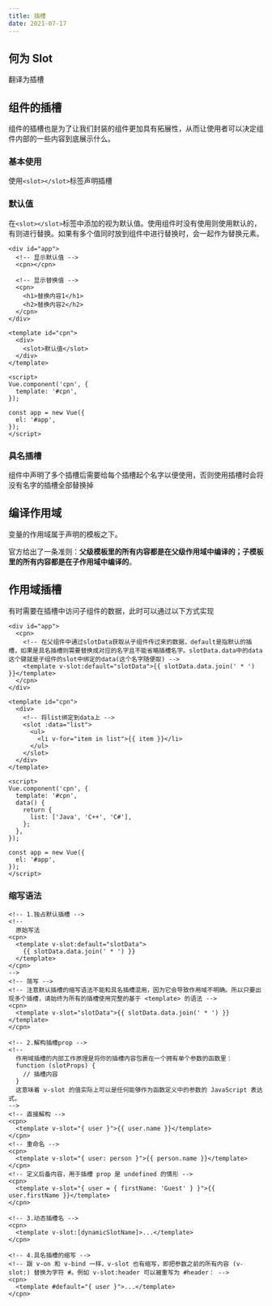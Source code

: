 ```yaml
---
title: 插槽
date: 2021-07-17
---
```


## 何为 Slot

翻译为插槽

## 组件的插槽

组件的插槽也是为了让我们封装的组件更加具有拓展性，从而让使用者可以决定组件内部的一些内容到底展示什么。

### 基本使用

使用`<slot></slot>`标签声明插槽

### 默认值

在`<slot></slot>`标签中添加的视为默认值。使用组件时没有使用则使用默认的，有则进行替换。如果有多个值同时放到组件中进行替换时，会一起作为替换元素。

```vue
<div id="app">
  <!-- 显示默认值 -->
  <cpn></cpn>

  <!-- 显示替换值 -->
  <cpn>
    <h1>替换内容1</h1>
    <h2>替换内容2</h2>
  </cpn>
</div>

<template id="cpn">
  <div>
    <slot>默认值</slot>
  </div>
</template>

<script>
Vue.component('cpn', {
  template: '#cpn',
});

const app = new Vue({
  el: '#app',
});
</script>
```

### 具名插槽

组件中声明了多个插槽后需要给每个插槽起个名字以便使用，否则使用插槽时会将没有名字的插槽全部替换掉

## 编译作用域

变量的作用域属于声明的模板之下。

官方给出了一条准则：**父级模板里的所有内容都是在父级作用域中编译的；子模板里的所有内容都是在子作用域中编译的**。

## 作用域插槽

有时需要在插槽中访问子组件的数据，此时可以通过以下方式实现

```vue
<div id="app">
  <cpn>
    <!-- 在父组件中通过slotData获取从子组件传过来的数据，default是指默认的插槽，如果是具名插槽则需要替换成对应的名字且不能省略插槽名字。slotData.data中的data这个键就是子组件的slot中绑定的data(这个名字随便取) -->
    <template v-slot:default="slotData">{{ slotData.data.join(' * ') }}</template>
  </cpn>
</div>

<template id="cpn">
  <div>
    <!-- 将list绑定到data上 -->
    <slot :data="list">
      <ul>
        <li v-for="item in list">{{ item }}</li>
      </ul>
    </slot>
  </div>
</template>

<script>
Vue.component('cpn', {
  template: '#cpn',
  data() {
    return {
      list: ['Java', 'C++', 'C#'],
    };
  },
});

const app = new Vue({
  el: '#app',
});
</script>
```

### 缩写语法

```vue
<!-- 1.独占默认插槽 -->
<!--
  原始写法
<cpn>
  <template v-slot:default="slotData">
    {{ slotData.data.join(' * ') }}
  </template>
</cpn>
-->
<!-- 简写 -->
<!-- 注意默认插槽的缩写语法不能和具名插槽混用，因为它会导致作用域不明确。所以只要出现多个插槽，请始终为所有的插槽使用完整的基于 <template> 的语法 -->
<cpn>
  <template v-slot="slotData">{{ slotData.data.join(' * ') }}</template>
</cpn>

<!-- 2.解构插槽prop -->
<!--
  作用域插槽的内部工作原理是将你的插槽内容包裹在一个拥有单个参数的函数里：
  function (slotProps) {
    // 插槽内容
  }
  这意味着 v-slot 的值实际上可以是任何能够作为函数定义中的参数的 JavaScript 表达式。
-->
<!-- 直接解构 -->
<cpn>
  <template v-slot="{ user }">{{ user.name }}</template>
</cpn>
<!-- 重命名 -->
<cpn>
  <template v-slot="{ user: person }">{{ person.name }}</template>
</cpn>
<!-- 定义后备内容，用于插槽 prop 是 undefined 的情形 -->
<cpn>
  <template v-slot="{ user = { firstName: 'Guest' } }">{{ user.firstName }}</template>
</cpn>

<!-- 3.动态插槽名 -->
<cpn>
  <template v-slot:[dynamicSlotName]>...</template>
</cpn>

<!-- 4.具名插槽的缩写 -->
<!-- 跟 v-on 和 v-bind 一样，v-slot 也有缩写，即把参数之前的所有内容 (v-slot:) 替换为字符 #。例如 v-slot:header 可以被重写为 #header： -->
<cpn>
  <template #default="{ user }">...</template>
</cpn>
```
